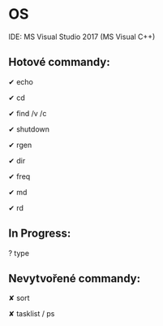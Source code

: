 # OS

IDE: MS Visual Studio 2017 (MS Visual C++)

## Hotové commandy:

  ✔ echo
  
  ✔ cd
  
  ✔ find /v /c
  
  ✔ shutdown
  
  ✔ rgen
  
  ✔ dir
  
  ✔ freq
  
  ✔ md
  
  ✔ rd

## In Progress:

  ? type


## Nevytvořené commandy:

  ✘ sort
  
  ✘ tasklist / ps
